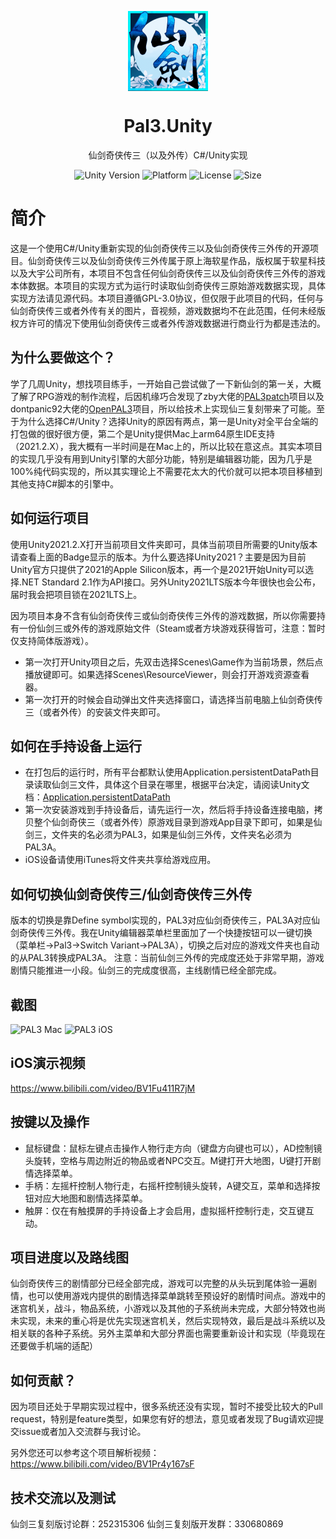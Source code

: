 <p align="center">
  <img width="128" align="center" src="Assets/Resources/UI/game-icon.png">
</p>
<h1 align="center">
  Pal3.Unity
</h1>
<p align="center">
  仙剑奇侠传三（以及外传）C#/Unity实现
</p>
<p align="center">
  <a style="text-decoration:none">
    <img src="https://img.shields.io/badge/unity-2021.2.16f1-blue?style=flat-square" alt="Unity Version" />
  </a>
  <a style="text-decoration:none">
    <img src="https://img.shields.io/badge/platform-Linux%20%7C%20Win%20%7C%20Mac%20%7C%20iOS%20%7C%20Android-orange?style=flat-square" alt="Platform" />
  </a>
  <a style="text-decoration:none">
    <img src="https://img.shields.io/badge/license-GPL--3.0-green?style=flat-square" alt="License" />
  </a>
  <a style="text-decoration:none">
    <img src="https://img.shields.io/github/repo-size/jasonstein/pal3.unity?style=flat-square" alt="Size" />
  </a>
</p>

# 简介
这是一个使用C#/Unity重新实现的仙剑奇侠传三以及仙剑奇侠传三外传的开源项目。仙剑奇侠传三以及仙剑奇侠传三外传属于原上海软星作品，版权属于软星科技以及大宇公司所有，本项目不包含任何仙剑奇侠传三以及仙剑奇侠传三外传的游戏本体数据。本项目的实现方式为运行时读取仙剑奇侠传三原始游戏数据实现，具体实现方法请见源代码。本项目遵循GPL-3.0协议，但仅限于此项目的代码，任何与仙剑奇侠传三或者外传有关的图片，音视频，游戏数据均不在此范围，任何未经版权方许可的情况下使用仙剑奇侠传三或者外传游戏数据进行商业行为都是违法的。

## 为什么要做这个？
学了几周Unity，想找项目练手，一开始自己尝试做了一下新仙剑的第一关，大概了解了RPG游戏的制作流程，后因机缘巧合发现了zby大佬的[PAL3patch](https://github.com/zhangboyang/PAL3patch)项目以及dontpanic92大佬的[OpenPAL3](https://github.com/dontpanic92/OpenPAL3)项目，所以给技术上实现仙三复刻带来了可能。至于为什么选择C#/Unity？选择Unity的原因有两点，第一是Unity对全平台全端的打包做的很好很方便，第二个是Unity提供Mac上arm64原生IDE支持（2021.2.X），我大概有一半时间是在Mac上的，所以比较在意这点。其实本项目的实现几乎没有用到Unity引擎的大部分功能，特别是编辑器功能，因为几乎是100%纯代码实现的，所以其实理论上不需要花太大的代价就可以把本项目移植到其他支持C#脚本的引擎中。

## 如何运行项目
使用Unity2021.2.X打开当前项目文件夹即可，具体当前项目所需要的Unity版本请查看上面的Badge显示的版本。为什么要选择Unity2021？主要是因为目前Unity官方只提供了2021的Apple Silicon版本，再一个是2021开始Unity可以选择.NET Standard 2.1作为API接口。另外Unity2021LTS版本今年很快也会公布，届时我会把项目锁在2021LTS上。

因为项目本身不含有仙剑奇侠传三或仙剑奇侠传三外传的游戏数据，所以你需要持有一份仙剑三或外传的游戏原始文件（Steam或者方块游戏获得皆可，注意：暂时仅支持简体版游戏）。
- 第一次打开Unity项目之后，先双击选择Scenes\Game作为当前场景，然后点播放键即可。如果选择Scenes\ResourceViewer，则会打开游戏资源查看器。
- 第一次打开的时候会自动弹出文件夹选择窗口，请选择当前电脑上仙剑奇侠传三（或者外传）的安装文件夹即可。

## 如何在手持设备上运行
- 在打包后的运行时，所有平台都默认使用Application.persistentDataPath目录读取仙剑三文件，具体这个目录在哪里，根据平台决定，请阅读Unity文档：[Application.persistentDataPath](https://docs.unity3d.com/ScriptReference/Application-persistentDataPath.html)
- 第一次安装游戏到手持设备后，请先运行一次，然后将手持设备连接电脑，拷贝整个仙剑奇侠三（或者外传）原游戏目录到游戏App目录下即可，如果是仙剑三，文件夹的名必须为PAL3，如果是仙剑三外传，文件夹名必须为PAL3A。
- iOS设备请使用iTunes将文件夹共享给游戏应用。

## 如何切换仙剑奇侠传三/仙剑奇侠传三外传
版本的切换是靠Define symbol实现的，PAL3对应仙剑奇侠传三，PAL3A对应仙剑奇侠传三外传。我在Unity编辑器菜单栏里面加了一个快捷按钮可以一键切换（菜单栏->Pal3->Switch Variant->PAL3A），切换之后对应的游戏文件夹也自动的从PAL3转换成PAL3A。
注意：当前仙剑三外传的完成度还处于非常早期，游戏剧情只能推进一小段。仙剑三的完成度很高，主线剧情已经全部完成。

## 截图
![PAL3 Mac](Screenshots/PAL3_Mac.png?raw=true)
![PAL3 iOS](Screenshots/PAL3_iOS.png?raw=true)

## iOS演示视频
https://www.bilibili.com/video/BV1Fu411R7jM

## 按键以及操作
- 鼠标键盘：鼠标左键点击操作人物行走方向（键盘方向键也可以），AD控制镜头旋转，空格与周边附近的物品或者NPC交互。M键打开大地图，U键打开剧情选择菜单。
- 手柄：左摇杆控制人物行走，右摇杆控制镜头旋转，A键交互，菜单和选择按钮对应大地图和剧情选择菜单。
- 触屏：仅在有触摸屏的手持设备上才会启用，虚拟摇杆控制行走，交互键互动。

## 项目进度以及路线图
仙剑奇侠传三的剧情部分已经全部完成，游戏可以完整的从头玩到尾体验一遍剧情，也可以使用游戏内提供的剧情选择菜单跳转至预设好的剧情时间点。游戏中的迷宫机关，战斗，物品系统，小游戏以及其他的子系统尚未完成，大部分特效也尚未实现，未来的重心将是优先实现迷宫机关，然后实现特效，最后是战斗系统以及相关联的各种子系统。另外主菜单和大部分界面也需要重新设计和实现（毕竟现在还要做手机端的适配）

## 如何贡献？
因为项目还处于早期实现过程中，很多系统还没有实现，暂时不接受比较大的Pull request，特别是feature类型，如果您有好的想法，意见或者发现了Bug请欢迎提交issue或者加入交流群与我讨论。

另外您还可以参考这个项目解析视频：https://www.bilibili.com/video/BV1Pr4y167sF

## 技术交流以及测试
仙剑三复刻版讨论群：252315306
仙剑三复刻版开发群：330680869
